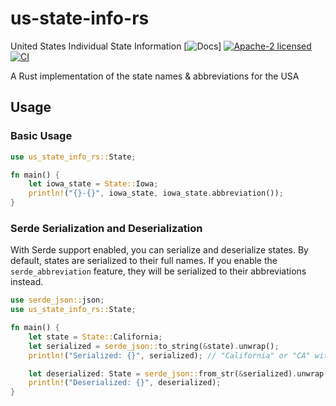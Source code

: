# us-state-info-rs
United States Individual State Information
[![Docs](https://docs.rs/us-state-info-rs/badge.svg)]
[![Apache-2 licensed](https://img.shields.io/crates/l/us-state-info-rs.svg)](./LICENSE)
[![CI](https://github.com/calvinbrown085/us-state-info-rs/workflows/Rust/badge.svg)](https://github.com/calvinbrown085/us-state-info-rs/actions?query=workflow%3ARust)

A Rust implementation of the state names & abbreviations for the USA

## Usage

### Basic Usage

```rust
use us_state_info_rs::State;

fn main() {
    let iowa_state = State::Iowa;
    println!("{}-{}", iowa_state, iowa_state.abbreviation());
}
```

### Serde Serialization and Deserialization

With Serde support enabled, you can serialize and deserialize states. By default, states are serialized to their full names. If you enable the `serde_abbreviation` feature, they will be serialized to their abbreviations instead.

```rust
use serde_json::json;
use us_state_info_rs::State;

fn main() {
    let state = State::California;
    let serialized = serde_json::to_string(&state).unwrap();
    println!("Serialized: {}", serialized); // "California" or "CA" with `serde_abbreviation`

    let deserialized: State = serde_json::from_str(&serialized).unwrap(); // In this crate the deserialization can either be the 2 letter or Full name of the state.
    println!("Deserialized: {}", deserialized);
}
```